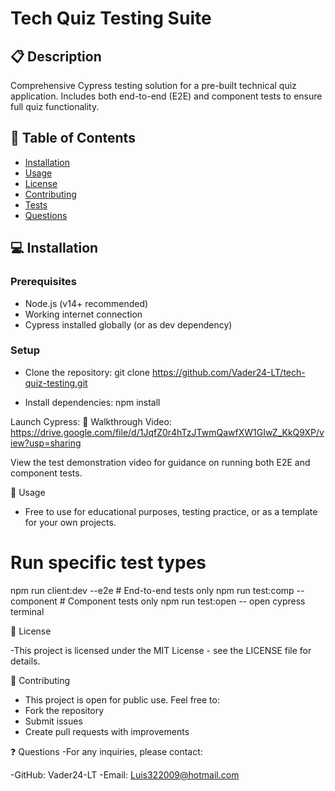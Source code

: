 # Tech Quiz Testing Suite

## 📋 Description
Comprehensive Cypress testing solution for a pre-built technical quiz application. Includes both end-to-end (E2E) and component tests to ensure full quiz functionality.

## 📖 Table of Contents
- [Installation](#-installation)
- [Usage](#-usage)
- [License](#-license)
- [Contributing](#-contributing)
- [Tests](#-tests)
- [Questions](#-questions)

## 💻 Installation

### Prerequisites
- Node.js (v14+ recommended)
- Working internet connection
- Cypress installed globally (or as dev dependency)

### Setup
- Clone the repository:
git clone https://github.com/Vader24-LT/tech-quiz-testing.git

- Install dependencies:
npm install

Launch Cypress:
🎥 Walkthrough Video: https://drive.google.com/file/d/1JqfZ0r4hTzJTwmQawfXW1GIwZ_KkQ9XP/view?usp=sharing

View the test demonstration video for guidance on running both E2E and component tests.


🚀 Usage
- Free to use for educational purposes, testing practice, or as a template for your own projects.

# Run specific test types
npm run client:dev --e2e       # End-to-end tests only
npm run test:comp -- component # Component tests only
npm run test:open -- open cypress terminal

📜 License

-This project is licensed under the MIT License - see the LICENSE file for details.

🤝 Contributing

- This project is open for public use. Feel free to:
- Fork the repository
- Submit issues
- Create pull requests with improvements
  
❓ Questions
-For any inquiries, please contact:

-GitHub: Vader24-LT
-Email: Luis322009@hotmail.com
